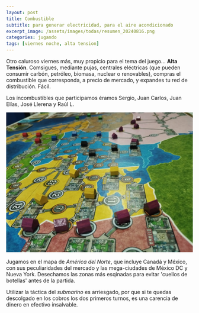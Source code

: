 ```yaml
---
layout: post
title: Combustible
subtitle: para generar electricidad, para el aire acondicionado
excerpt_image: /assets/images/todas/resumen_20240816.png
categories: jugando
tags: [viernes noche, alta tension]
---
```

Otro caluroso viernes más, muy propicio para el tema del juego... <b>Alta Tensión</b>. Comsigues, mediante pujas, centrales eléctricas (que pueden consumir carbón, petróleo, biomasa, nuclear o renovables), compras el combustible que corresponda, a precio de mercado, y expandes tu red de distribución. Fácil.

Los incombustibles que participamos éramos Sergio, Juan Carlos, Juan Elías, José Llerena y Raúl L.

![banner](/assets/images/todas/partida_alta_tension.jpg)

Jugamos en el mapa de <i>América del Norte</i>, que incluye Canadá y México, con sus peculiaridades del mercado y las mega-ciudades de México DC y Nueva York. Desechamos las zonas más esqinadas para evitar 'cuellos de botellas' antes de la partida.

Utilizar la táctica del <i>submarino</i> es arriesgado, por que si te quedas descolgado en los cobros los dos primeros turnos, es una carencia de dinero en efectivo insalvable.